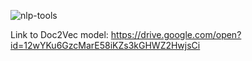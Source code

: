 ![nlp-tools](https://github.com/shrebox/Natural-Language-Processing/blob/master/5.%20NLP%20Tools/Problem_Statement.jpg)

Link to Doc2Vec model: https://drive.google.com/open?id=12wYKu6GzcMarE58iKZs3kGHWZ2HwjsCi
